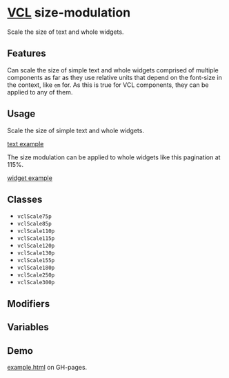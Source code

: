 # [VCL](https://github.com/vcl/doc) size-modulation

Scale the size of text and whole widgets.

## Features

Can scale the size of simple text and whole widgets comprised of
multiple components as far as they use relative units
that depend on the font-size in the context, like `em` for.
As this is true for VCL components, they can be applied to any of them.

## Usage

Scale the size of simple text and whole widgets.

[text example](/demo/example-text.html)

The size modulation can be applied to whole widgets like this
pagination at 115%.

[widget example](/demo/example-widget.html)

## Classes

- `vclScale75p`
- `vclScale85p`
- `vclScale110p`
- `vclScale115p`
- `vclScale120p`
- `vclScale130p`
- `vclScale155p`
- `vclScale180p`
- `vclScale250p`
- `vclScale300p`

## Modifiers

## Variables

## Demo

[example.html](/demo/example.html) on GH-pages.
